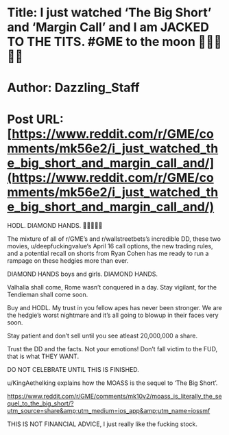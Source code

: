 # Title: I just watched ‘The Big Short’ and ‘Margin Call’ and I am JACKED TO THE TITS. #GME to the moon 🚀🚀🚀🚀🚀
# Author: Dazzling_Staff
# Post URL: [https://www.reddit.com/r/GME/comments/mk56e2/i_just_watched_the_big_short_and_margin_call_and/](https://www.reddit.com/r/GME/comments/mk56e2/i_just_watched_the_big_short_and_margin_call_and/)


HODL. DIAMOND HANDS. 🙌🏼💎🚀🦍

The mixture of all of r/GME’s and r/wallstreetbets’s incredible DD, these two movies, u/deepfuckingvalue‘s April 16 call options, the new trading rules, and a potential recall on shorts from Ryan Cohen has me ready to run a rampage on these hedgies more than ever. 

DIAMOND HANDS boys and girls. 
DIAMOND HANDS. 

Valhalla shall come, Rome wasn’t conquered in a day. 
Stay vigilant, for the Tendieman shall come soon. 

Buy and HODL. 
My trust in you fellow apes has never been stronger. 
We are the hedgie’s worst nightmare and it’s all going to blowup in their faces very soon. 

Stay patient and don’t sell until you see atleast 20,000,000 a share. 

Trust the DD and the facts. Not your emotions! 
Don’t fall victim to the FUD, that is what THEY WANT. 

DO NOT CELEBRATE UNTIL THIS IS FINISHED. 

u/KingAethelking explains how the MOASS is the sequel to ‘The Big Short’. 


https://www.reddit.com/r/GME/comments/mk10v2/moass_is_literally_the_sequel_to_the_big_short/?utm_source=share&amp;utm_medium=ios_app&amp;utm_name=iossmf

THIS IS NOT FINANCIAL ADVICE, I just really like the fucking stock.